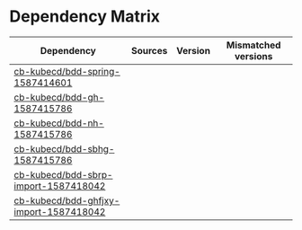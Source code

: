 # Dependency Matrix

Dependency | Sources | Version | Mismatched versions
---------- | ------- | ------- | -------------------
[cb-kubecd/bdd-spring-1587414601](https://github.com/cb-kubecd/bdd-spring-1587414601.git) |  | []() | 
[cb-kubecd/bdd-gh-1587415786](https://github.com/cb-kubecd/bdd-gh-1587415786.git) |  | []() | 
[cb-kubecd/bdd-nh-1587415786](https://github.com/cb-kubecd/bdd-nh-1587415786.git) |  | []() | 
[cb-kubecd/bdd-sbhg-1587415786](https://github.com/cb-kubecd/bdd-sbhg-1587415786.git) |  | []() | 
[cb-kubecd/bdd-sbrp-import-1587418042](https://github.com/cb-kubecd/bdd-sbrp-import-1587418042.git) |  | []() | 
[cb-kubecd/bdd-ghfjxy-import-1587418042](https://github.com/cb-kubecd/bdd-ghfjxy-import-1587418042.git) |  | []() | 
